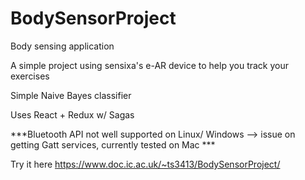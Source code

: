 # BodySensorProject
Body sensing application

A simple project using sensixa's e-AR device to help you track your exercises

Simple Naive Bayes classifier 

Uses React + Redux w/ Sagas


***Bluetooth API not well supported on Linux/ Windows --> issue on getting Gatt services, currently tested on Mac ***


Try it here
https://www.doc.ic.ac.uk/~ts3413/BodySensorProject/

